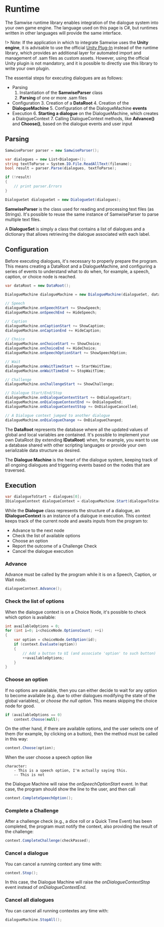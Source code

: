 # Runtime

The Samwise runtime library enables integration of the dialogue system into your own game engine. The language used on this page is C#, but runtimes written in other languages will provide the same interface.

!> Note: If the application in which to integrate Samwise uses the **Unity engine**, it is advisable to use the official [Unity Plug-In](Plugin_Unity.md) instead of the runtime library, which provides an additional layer for automated import and management of .sam files as custom assets. However, using the official Unity plugin is not mandatory, and it is possible to directly use this library to write your own plugin.

The essential steps for executing dialogues are as follows:

- Parsing
    1. Instantiation of the **SamwiseParser** class
    2. **Parsing** of one or more .sam files
- Configuration
    3. Creation of a **DataRoot**
    4. Creation of the **DialogueMachine**
    5. Configuration of the DialogueMachine **events**
- Execution
    6. **Starting a dialogue** on the DialogueMachine, which creates a DialogueContext
    7. Calling DialogueContext methods, like **Advance()** and **Choose()**, based on the dialogue events and user input

## Parsing


```C#
SamwiseParser parser = new SamwiseParser();

var dialogues = new List<Dialogue>();
string textToParse = System.IO.File.ReadAllText(filename);
bool result = parser.Parse(dialogues, textToParse);

if (!result)        
{
    // print parser.Errors
}

DialogueSet dialogueSet = new DialogueSet(dialogues);
```
**SamwiseParser** is the class used for reading and processing text files (as Strings). It's possible to reuse the same instance of SamwiseParser to parse multiple text files.

A **DialogueSet** is simply a class that contains a list of dialogues and a dictionary that allows retrieving the dialogue associated with each label.


## Configuration

Before executing dialogues, it's necessary to properly prepare the program. This means creating a DataRoot and a DialogueMachine, and configuring a series of events to understand what to do when, for example, a speech, caption, or choice node is reached.

```C#
var dataRoot = new DataRoot();

DialogueMachine dialogueMachine = new DialogueMachine(dialogueSet, dataRoot);

// Speech
dialogueMachine.onSpeechStart += ShowSpeech;
dialogueMachine.onSpeechEnd += HideSpeech;

// Caption
dialogueMachine.onCaptionStart += ShowCaption;
dialogueMachine.onCaptionEnd += HideCaption;

// Choice
dialogueMachine.onChoiceStart += ShowChoice;
dialogueMachine.onChoiceEnd += HideChoice;
dialogueMachine.onSpeechOptionStart += ShowSpeechOption;

// Wait
dialogueMachine.onWaitTimeStart += StartWaitTime;
dialogueMachine.onWaitTimeEnd += StopWaitTime;

// Challenge
dialogueMachine.onChallengeStart += ShowChallenge;

// Dialogue Start/End/Stop
dialogueMachine.onDialogueContextStart += OnDialogueStart;
dialogueMachine.onDialogueContextEnd += OnDialogueEnd;
dialogueMachine.onDialogueContextStop += OnDialogueCancelled;

// A Dialogue context jumped to another dialogue
dialogueMachine.onDialogueChange += OnDialogueChanged;
```

The **DataRoot** represents the database where all the updated values of global and local variables are contained. It's possible to implement your own DataRoot (by extending **IDataRoot**) when, for example, you want to use a database shared with other scripting languages or provide your own serializable data structure as desired.

The **Dialogue Machine** is the heart of the dialogue system, keeping track of all ongoing dialogues and triggering events based on the nodes that are traversed.

## Execution

```C#
var dialogueToStart = dialogues[0];
IDialogueContext dialogueContext = dialogueMachine.Start(dialogueToStart);    
```

While the **Dialogue** class represents the structure of a dialogue, an **IDialogueContext** is an instance of a dialogue in execution. This context keeps track of the current node and awaits inputs from the program to:

- Advance to the next node
- Check the list of available options
- Choose an option
- Report the outcome of a Challenge Check
- Cancel the dialogue execution

### Advance

Advance must be called by the program while it is on a Speech, Caption, or Wait node.
```C#
dialogueContext.Advance();    
```

### Check the list of options

When the dialogue context is on a Choice Node, it's possible to check which option is available:
```C#
int availableOptions = 0;
for (int i=0; i<choiceNode.OptionsCount; ++i)
{
    var option = choiceNode.GetOption(id);
    if (context.Evaluate(option))
    {
        // Add a button to UI (and associate 'option' to such button)
        ++availableOptions;
    }   
}
```

### Choose an option
If no options are available, then you can either decide to wait for any option to become available (e.g. due to other dialogues modifying the state of the global variables), or *choose the null option*. This means skipping the choice node for good.

```C#
if (availableOptions == 0)
    context.Choose(null);
```

On the other hand, if there are available options, and the user selects one of them (for example, by clicking on a button), then the method must be called in this way:
```C#
context.Choose(option);
```

When the user choose a speech option like
```samwise
character:
    - This is a speech option, I'm actually saying this.
    -- This is not
```
the Dialogue Machine will raise the *onSpeechOptionStart* event. In that case, the program should show the line to the user, and then call
```C#
context.CompleteSpeechOption();
```

### Complete a Challenge

After a challenge check (e.g., a dice roll or a Quick Time Event) has been completed, the program must notify the context, also providing the result of the challenge:

```C#
context.CompleteChallenge(checkPassed);
```

### Cancel a dialogue

You can cancel a running context any time with:
```C#
context.Stop();
```

In this case, the Dialogue Machine will raise the *onDialogueContextStop* event instead of *onDialogueContextEnd*.

### Cancel all dialogues

You can cancel all running contextes any time with:
```C#
dialogueMachine.StopAll();
```